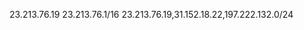 <!-- post: network-configuration_configure-network-traffic -->


23.213.76.19
23.213.76.1/16
23.213.76.19,31.152.18.22,197.222.132.0/24
